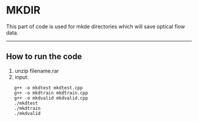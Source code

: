 # MKDIR

This part of code is used for mkde directories which will save optical flow data.

----
## How to run the code
1. unzip filename.rar
2. input:
```
   g++ -o mkdtest mkdtest.cpp
   g++ -o mkdtrain mkdtrain.cpp 
   g++ -o mkdvalid mkdvalid.cpp
   ./mkdtest
   ./mkdtrain
   ./mkdvalid
   ```
   
